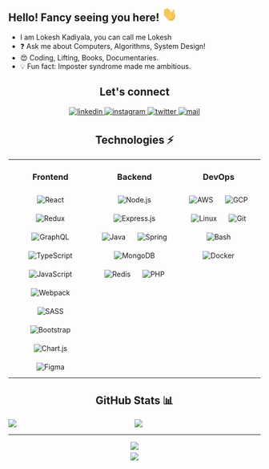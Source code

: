 ## Hello! Fancy seeing you here! <img src="./wave.gif" width="30px">

- I am Lokesh Kadiyala, you can call me Lokesh
- :question: Ask me about Computers, Algorithms, System Design!
- :heart_eyes: Coding, Lifting, Books, Documentaries.
- :bulb: Fun fact: Imposter syndrome made me ambitious.

<div align="center">

## Let's connect
<a href="https://www.linkedin.com/in/lokesh-kadiyala-23b761159/" target="_blank">
<img src=https://img.shields.io/badge/linkedin-%231E77B5.svg?&style=for-the-badge&logo=linkedin&logoColor=white alt=linkedin style="margin-bottom: 5px;" />
</a>

<a href="https://www.instagram.com" target="_blank">
<img src=https://img.shields.io/badge/-instagram-%23000.svg?&style=for-the-badge&logo=instagram&logoColor=white alt=instagram style="margin-bottom: 5px;" />
</a>

<a href="https://twitter.com/kadiyala_lokesh" target="_blank">
<img src=https://img.shields.io/badge/-twitter-%2300acee.svg?&style=for-the-badge&logo=twitter&logoColor=white alt=twitter style="margin-bottom: 5px;" />
</a>

<a href="mailto:lokad315@gmail.com" target="_blank">
<img src=https://img.shields.io/badge/Gmail-%23c14438.svg?&style=for-the-badge&logo=Gmail&logoColor=white alt=mail style="margin-bottom: 5px;" />
</a>

## Technologies :zap:
<table><tr>

<td valign="top" width="33%">

<div align="center">

### Frontend
<img style="margin: 10px" src="https://profilinator.rishav.dev/skills-assets/react-original-wordmark.svg" alt="React" height="50" />
<img style="margin: 10px" src="https://profilinator.rishav.dev/skills-assets/redux-original.svg" alt="Redux" height="50" />
<img style="margin: 10px" src="https://profilinator.rishav.dev/skills-assets/graphql.png" alt="GraphQL" height="50" />
<img style="margin: 10px" src="https://profilinator.rishav.dev/skills-assets/typescript-original.svg" alt="TypeScript" height="50" />
<img style="margin: 10px" src="https://profilinator.rishav.dev/skills-assets/javascript-original.svg" alt="JavaScript" height="50" />
<img style="margin: 10px" src="https://profilinator.rishav.dev/skills-assets/webpack-original.svg" alt="Webpack" height="50" />
<img style="margin: 10px" src="https://profilinator.rishav.dev/skills-assets/sass-original.svg" alt="SASS" height="50" />
<img style="margin: 10px" src="https://profilinator.rishav.dev/skills-assets/bootstrap-plain.svg" alt="Bootstrap" height="50" />
<img style="margin: 10px" src="https://profilinator.rishav.dev/skills-assets/logo-title.svg" alt="Chart.js" height="50" />
<img style="margin: 10px" src="https://profilinator.rishav.dev/skills-assets/figma-icon.svg" alt="Figma" height="50" />

</div>
</td>

<td valign="top" width="33%">

<div align="center">

### Backend
<img style="margin: 10px" src="https://profilinator.rishav.dev/skills-assets/nodejs-original-wordmark.svg" alt="Node.js" height="50" />
<img style="margin: 10px" src="https://profilinator.rishav.dev/skills-assets/express-original-wordmark.svg" alt="Express.js" height="50" />
<img style="margin: 10px" src="https://profilinator.rishav.dev/skills-assets/java-original-wordmark.svg" alt="Java" height="50" />
<img style="margin: 10px" src="https://profilinator.rishav.dev/skills-assets/springio-icon.svg" alt="Spring" height="50" />
<img style="margin: 10px" src="https://profilinator.rishav.dev/skills-assets/mongodb-original-wordmark.svg" alt="MongoDB" height="50" />
<img style="margin: 10px" src="https://profilinator.rishav.dev/skills-assets/redis-original-wordmark.svg" alt="Redis" height="50" />
<img style="margin: 10px" src="https://profilinator.rishav.dev/skills-assets/php-original.svg" alt="PHP" height="50" />

</div>
</td>

<td valign="top" width="33%">

<div align="center">

### DevOps
<img style="margin: 10px" src="https://profilinator.rishav.dev/skills-assets/amazonwebservices-original-wordmark.svg" alt="AWS" height="50" />
<img style="margin: 10px" src="https://profilinator.rishav.dev/skills-assets/google_cloud-icon.svg" alt="GCP" height="50" />
<img style="margin: 10px" src="https://profilinator.rishav.dev/skills-assets/linux-original.svg" alt="Linux" height="50" />
<img style="margin: 10px" src="https://profilinator.rishav.dev/skills-assets/git-scm-icon.svg" alt="Git" height="50" />
<img style="margin: 10px" src="https://profilinator.rishav.dev/skills-assets/gnu_bash-icon.svg" alt="Bash" height="50" />
<img style="margin: 10px" src="https://profilinator.rishav.dev/skills-assets/docker-original-wordmark.svg" alt="Docker" height="50" />

</div>
</td>

</tr></table>

## GitHub Stats :bar_chart:
<div style="display: flex">
<img src="https://github-readme-stats.vercel.app/api?username=lokesh-kadiyala98&show_icons=true&count_private=true&hide_border=true&include_all_commits=true&theme=radical" style="width: 50%;" />

<img src="https://github-readme-stats.vercel.app/api/top-langs/?username=lokesh-kadiyala98&hide=TeX&layout=compact&theme=radical" style="width: 50%" />
</div>

---

<img src="https://spotify-github-profile.vercel.app/api/view?uid=bfpa30bhhw0n5783pcefqkmq8&cover_image=true" />

<br />

<img src="https://visitor-badge.laobi.icu/badge?page_id=lokesh-kadiyala98.lokesh-kadiyala98" align="center" />

</div>
